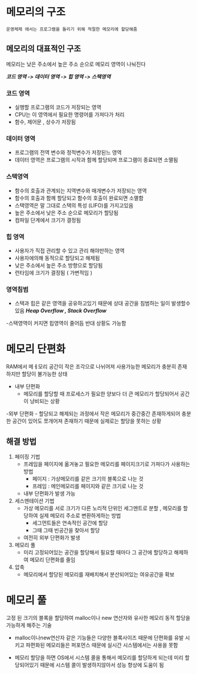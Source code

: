 # 메모리의 구조
    운영체제 에서는 프로그램을 돌리기 위해 적절한 메모리에 할당해줌

## 메모리의 대표적인 구조
메모리는 낮은 주소에서 높은 주소 순으로 메모리 영역이 나눠진다

***코드 영역 -> 데이터 영역 -> 힙 영역 -> 스택영역***

### 코드 영역
- 실행할 프로그램의 코드가 저장되는 영역
- CPU는 이 영역에서 필요한 명령어를 가져다가 처리
- 함수, 제어문 , 상수가 저장됨

### 데이터 영역
- 프로그램의 전역 변수와 정적변수가 저장된느 영역
- 데이터 영역은 프로그램의 시작과 함께 할당되며 프로그램이 종료되면 소멸됨

### 스택영역
- 함수의 호출과 관계되는 지역변수와 매개변수가 저장되는 영역
- 함수의 호출과 함께 할당되고 함수의 호출이 완료되면 소멸함
- 스택영역은 말 그대로 스택의 특성 (LIFO)를 가지고있음
- 높은 주소에서 낮은 주소 순으로 메모리가 할당됨
- 컴파일 단계에서 크기가 결정됨

### 힙 영역
- 사용자가 직접 관리할 수 있고 관리 해야만하는 영역
- 사용자에의해 동적으로 할당되고 해제됨
- 낮은 주소에서 높은 주소 방향으로 할당됨
- 런타임에 크기가 결정됨 ( 가변적임 )


### 영역침범
- 스택과 힙은 같은 영역을 공유하고있기 때문에 상대 공간을 침범하는 일이 발생할수 있음 ***Heap Overflow , Stack Overflow***

-스택영역이 커지면 힙영역이 줄어듬 반대 상황도 가능함

# 메모리 단편화
RAM에서 메ㅔ모리 공간이 작은 조각으로 나뉘어져 사용가능한 메모리가 충분히 존재하지만 할당이 불가능한 상태

- 내부 단편화
    - 메모리를 할당할 때 프로세스가 필요한 양보다 더 큰 메모리가 할당되어서 공간이 낭비되는 상황

-외부 단편화
    - 할당되고 해제되는 과정에서 작은 메모리가 중간중간 존재하게되어 충분한 공간이 있어도 쪼개어져 존재하기 때문에 실제로는 할당을 못하는 상황

## 해결 방법
1. 페이징 기법
    - 프레임을 페이지에 옮겨놓고 필요한 메모리를 페이지크기로 가져다가 사용하는 방법
        - 페이지 : 가상메모리를 같은 크기의 블록으로 나눈 것
        - 프레임 : 메인메모리를 페이지와 같은 크기로 나눈 것
    - 내부 단편화가 발생 가능
2. 세스멘테이션 기법
    - 가상 메모리를 서로 크기가 다른 노리적 단위인 세그멘트로 분할
    , 메모리를 할당하여 실제 메모리 주소로 변환하게하는 방법
        - 세그먼트들은 연속적인 공간에 할당
        - 그때 그때 빈공간을 찾아서 할당
    - 여전히 외부 단편화가 발생
3. 메모리 풀
    - 미리 고정되어있는 공간을 할당해서 필요할 때마다 그 공간에 할당하고 해제하여 메모리 단편화를 줄임
4. 압축
    - 메모리에서 할당된 메모리를 재배치해서 분산되어있는 여유공간을 확보

# 메모리 풀
고정 된 크기의 블록을 할당하여 malloc이나 new 연산자와 유사한 메모리 동적 할당을 가능하게 해주는 기술

- malloc이나new연산자 같은 기능들은 다양한 블록사이즈 때문에 단편화를 유발 시키고 파편화된 메모리들은 퍼포먼스 때문에 실시간 시스템에서는 사용을 못함

- 메모리 할당을 하면 OS에서 시스템 콜을 통해서 메모리를 할당하게 되는데 미리 할당되어있기 때문에 시스템 콜이 발생하지않아서 성능 향상에 도움이 됨

